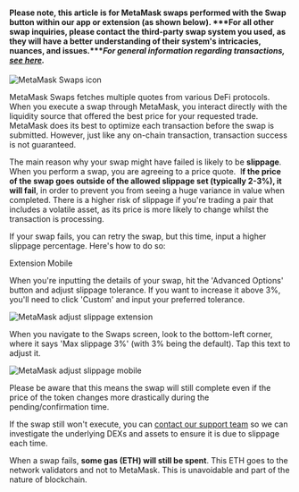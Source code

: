 #### Please note, this article is for MetaMask swaps performed with the Swap button within our app or extension (as shown below). ***For all other swap inquiries, please contact the third-party swap system you used, as they will have a better understanding of their system's intricacies, nuances, and issues.****For general information regarding transactions, [see here](https://support.metamask.io/hc/en-us/articles/4410741657499-User-Guide-Transactions).*


![MetaMask Swaps icon](https://support.metamask.io/hc/article_attachments/10023625998875)


MetaMask Swaps fetches multiple quotes from various DeFi protocols. When you execute a swap through MetaMask, you interact directly with the liquidity source that offered the best price for your requested trade. MetaMask does its best to optimize each transaction before the swap is submitted. However, just like any on-chain transaction, transaction success is not guaranteed.


The main reason why your swap might have failed is likely to be **slippage**. When you perform a swap, you are agreeing to a price quote.  I**f the price of the swap goes outside of the allowed slippage set (typically 2-3%), it will fail**, in order to prevent you from seeing a huge variance in value when completed. There is a higher risk of slippage if you're trading a pair that includes a volatile asset, as its price is more likely to change whilst the transaction is processing.


If your swap fails, you can retry the swap, but this time, input a higher slippage percentage. Here's how to do so:




Extension Mobile


When you're inputting the details of your swap, hit the 'Advanced Options' button and adjust slippage tolerance. If you want to increase it above 3%, you'll need to click 'Custom' and input your preferred tolerance.


![MetaMask adjust slippage extension](https://support.metamask.io/hc/article_attachments/10023913676443)




When you navigate to the Swaps screen, look to the bottom-left corner, where it says 'Max slippage 3%' (with 3% being the default). Tap this text to adjust it.


![MetaMask adjust slippage mobile](https://support.metamask.io/hc/article_attachments/10023830273563)




Please be aware that this means the swap will still complete even if the price of the token changes more drastically during the pending/confirmation time.


If the swap still won't execute, you can [contact our support team](https://support.metamask.io/hc/en-us/articles/360058969391) so we can investigate the underlying DEXs and assets to ensure it is due to slippage each time. 


When a swap fails, **some gas (ETH) will still be spent**. This ETH goes to the network validators and not to MetaMask. This is unavoidable and part of the nature of blockchain.

